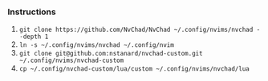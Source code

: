### Instructions

1. `git clone https://github.com/NvChad/NvChad ~/.config/nvims/nvchad --depth 1`
2. `ln -s ~/.config/nvims/nvchad ~/.config/nvim`
3. `git clone git@github.com:nstanard/nvchad-custom.git ~/.config/nvims/nvchad-custom`
4. `cp ~/.config/nvchad-custom/lua/custom ~/.config/nvims/nvchad/lua`
